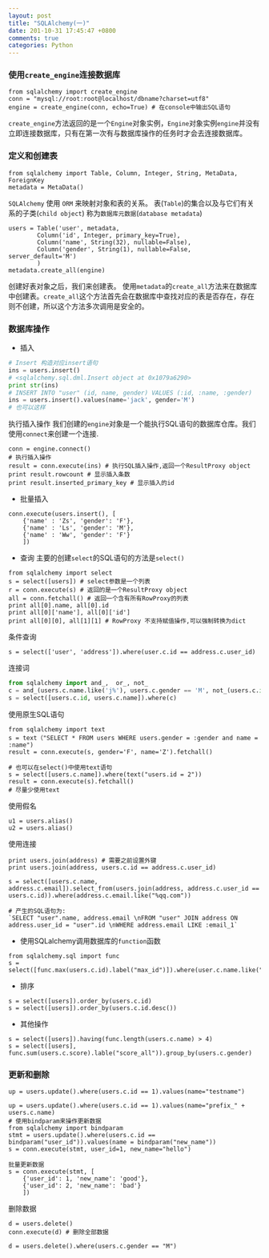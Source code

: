 ```yaml
---
layout: post
title: "SQLAlchemy(一)"
date: 201-10-31 17:45:47 +0800
comments: true
categories: Python
---
```


<!--more-->
### 使用`create_engine`连接数据库
```
from sqlalchemy import create_engine
conn = "mysql://root:root@localhost/dbname?charset=utf8"
engine = create_engine(conn, echo=True) # 在console中输出SQL语句
```
`create_engine`方法返回的是一个`Engine`对象实例，`Engine`对象实例`engine`并没有立即连接数据库，只有在第一次有与数据库操作的任务时才会去连接数据库。

### 定义和创建表
```
from sqlalchemy import Table, Column, Integer, String, MetaData, ForeignKey
metadata = MetaData()
```
`SQLAlchemy` 使用 `ORM` 来映射对象和表的关系。
表(`Table`)的集合以及与它们有关系的子类(`child object`)  称为`数据库元数据`(`database metadata`)


```
users = Table('user', metadata,
        Column('id', Integer, primary_key=True),
        Column('name', String(32), nullable=False),
        Column('gender', String(1), nullable=False, server_default='M')
        )
metadata.create_all(engine)
```
创建好表对象之后，我们来创建表。
使用`metadata`的`create_all`方法来在数据库中创建表。`create_all`这个方法首先会在数据库中查找对应的表是否存在，存在则不创建，所以这个方法多次调用是安全的。

### 数据库操作
* 插入
```python
# Insert 构造对应insert语句
ins = users.insert() 
# <sqlalchemy.sql.dml.Insert object at 0x1079a6290>
print str(ins) 
# INSERT INTO "user" (id, name, gender) VALUES (:id, :name, :gender)
ins = users.insert().values(name='jack', gender='M')
# 也可以这样

```
执行插入操作
我们创建的`engine`对象是一个能执行SQL语句的数据库仓库。我们使用`connect`来创建一个连接.
```
conn = engine.connect()
# 执行插入操作
result = conn.execute(ins) # 执行SQL插入操作,返回一个ResultProxy object
print result.rowcount # 显示插入条数
print result.inserted_primary_key # 显示插入的id
```
* 批量插入
```
conn.execute(users.insert(), [
    {'name' : 'Zs', 'gender': 'F'},
    {'name' : 'Ls', 'gender': 'M'},
    {'name' : 'Ww', 'gender': 'F'}
    ])
```

* 查询
主要的创建`select`的SQL语句的方法是`select()`
```
from sqlalchemy import select
s = select([users]) # select参数是一个列表  
r = conn.execute(s) # 返回的是一个ResultProxy object
all = conn.fetchall() # 返回一个含有所有RowProxy的列表
print all[0].name, all[0].id
print all[0]['name'], all[0]['id']
print all[0][0], all[1][1] # RowProxy 不支持赋值操作,可以强制转换为dict
```
条件查询
```
s = select(['user', 'address']).where(user.c.id == address.c.user_id)
```
连接词
```python
from sqlalchemy import and_,  or_, not_
c = and_(users.c.name.like('j%'), users.c.gender == 'M', not_(users.c.id == 1)
s = select([users.c.id, users.c.name]).where(c)
```
使用原生SQL语句
```
from sqlalchemy import text
s = text（"SELECT * FROM users WHERE users.gender = :gender and name = :name")
result = conn.execute(s, gender='F', name='Z').fetchall()

# 也可以在select()中使用text语句
s = select([users.c.name]).where(text("users.id = 2"))
result = conn.execute(s).fetchall()
# 尽量少使用text
```
使用假名
```
u1 = users.alias()
u2 = users.alias()
```
使用连接
```
print users.join(address) # 需要之前设置外键
print users.join(address, users.c.id == address.c.user_id)

s = select([users.c.name, address.c.email]).select_from(users.join(address, address.c.user_id == users.c.id)).where(address.c.email.like("%qq.com"))

# 产生的SQL语句为:
`SELECT "user".name, address.email \nFROM "user" JOIN address ON address.user_id = "user".id \nWHERE address.email LIKE :email_1`
```
* 使用SQLalchemy调用数据库的`function`函数
```
from sqlalchemy.sql import func
s = select([func.max(users.c.id).label("max_id")]).where(user.c.name.like("Z%))
```
* 排序
```
s = select([users]).order_by(users.c.id)
s = select([users]).order_by(users.c.id.desc())
```
* 其他操作
```
s = select([users]).having(func.length(users.c.name) > 4)
s = select([users], func.sum(users.c.score).lable("score_all")).group_by(users.c.gender)
```

### 更新和删除
```
up = users.update().where(users.c.id == 1).values(name="testname")

up = users.update().where(users.c.id == 1).values(name="prefix_" + users.c.name)
# 使用bindparam来操作更新数据
from sqlalchemy import bindparam
stmt = users.update().where(users.c.id == bindparam("user_id")).values(name = bindparam("new_name"))
s = conn.execute(stmt, user_id=1, new_name="hello")

批量更新数据
s = conn.execute(stmt, [
    {'user_id': 1, 'new_name': 'good'},
    {'user_id': 2, 'new_name': 'bad'}
    ])
```

删除数据
```
d = users.delete()
conn.execute(d) # 删除全部数据

d = users.delete().where(users.c.gender == "M")
```